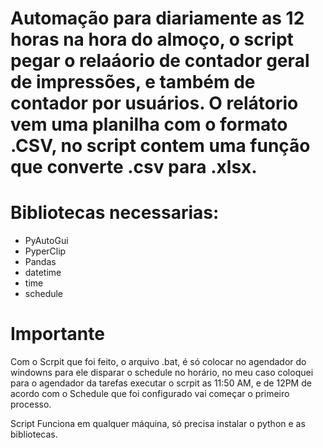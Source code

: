 # Automação para diariamente as 12 horas na hora do almoço, o script pegar o relaáorio de contador geral de impressões, e também de contador por usuários. O relátorio vem uma planilha com o formato .CSV, no script contem uma função que converte .csv para .xlsx.

# Bibliotecas necessarias:
- PyAutoGui
- PyperClip
- Pandas
- datetime
- time
- schedule

# Importante
Com o Scrpit que foi feito, o arquivo .bat, é só colocar no agendador do windowns para ele disparar o schedule no horário, no meu caso coloquei para o agendador da tarefas executar o scrpit as 11:50 AM, e de 12PM de acordo com o Schedule que foi configurado vai começar o primeiro processo.

Script Funciona em qualquer máquina, só precisa instalar o python e as bibliotecas.

